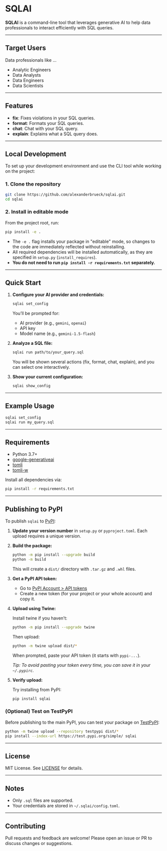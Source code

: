 # SQLAI

**SQLAI** is a command-line tool that leverages generative AI to help data professionals to interact efficiently with SQL queries.

---

## Target Users
Data professionals like ...
- Analytic Engineers
- Data Analysts
- Data Engineers
- Data Scientists

---

## Features

- **fix**: Fixes violations in your SQL queries.
- **format**: Formats your SQL queries.
- **chat**: Chat with your SQL query.
- **explain**: Explains what a SQL query does.

---

## Local Development

To set up your development environment and use the CLI tool while working on the project:

### 1. Clone the repository

```bash
git clone https://github.com/alexanderbrueck/sqlai.git
cd sqlai
```

### 2. Install in editable mode

From the project root, run:

```bash
pip install -e .
```

- The `-e .` flag installs your package in "editable" mode, so changes to the code are immediately reflected without reinstalling.
- All required dependencies will be installed automatically, as they are specified in `setup.py` (`install_requires`).  
- **You do not need to run `pip install -r requirements.txt` separately.**

---

## Quick Start

1. **Configure your AI provider and credentials:**

   ```bash
   sqlai set_config
   ```

   You’ll be prompted for:
   - AI provider (e.g., `gemini`, `openai`)
   - API key
   - Model name (e.g., `gemini-1.5-flash`)

2. **Analyze a SQL file:**

   ```bash
   sqlai run path/to/your_query.sql
   ```

   You will be shown several actions (fix, format, chat, explain), and you can select one interactively.

3. **Show your current configuration:**

   ```bash
   sqlai show_config
   ```

---

## Example Usage

```bash
sqlai set_config
sqlai run my_query.sql
```

---

## Requirements

- Python 3.7+
- [google-generativeai](https://pypi.org/project/google-generativeai/)
- [tomli](https://pypi.org/project/tomli/)
- [tomli-w](https://pypi.org/project/tomli-w/)

Install all dependencies via:

```bash
pip install -r requirements.txt
```

---

## Publishing to PyPI

To publish `sqlai` to [PyPI](https://pypi.org/):

1. **Update your version number** in `setup.py` or `pyproject.toml`. Each upload requires a unique version.
2. **Build the package:**

   ```bash
   python -m pip install --upgrade build
   python -m build
   ```

   This will create a `dist/` directory with `.tar.gz` and `.whl` files.

3. **Get a PyPI API token:**
   - Go to [PyPI Account > API tokens](https://pypi.org/manage/account/#api-tokens)
   - Create a new token (for your project or your whole account) and copy it.

4. **Upload using Twine:**

   Install twine if you haven’t:

   ```bash
   python -m pip install --upgrade twine
   ```

   Then upload:

   ```bash
   python -m twine upload dist/*
   ```

   When prompted, paste your API token (it starts with `pypi-...`).

   *Tip: To avoid pasting your token every time, you can save it in your `~/.pypirc`.*

5. **Verify upload:**

   Try installing from PyPI:

   ```bash
   pip install sqlai
   ```

### (Optional) Test on TestPyPI

Before publishing to the main PyPI, you can test your package on [TestPyPI](https://test.pypi.org/):

```bash
python -m twine upload --repository testpypi dist/*
pip install --index-url https://test.pypi.org/simple/ sqlai
```

---

## License

MIT License. See [LICENSE](LICENSE) for details.

---

## Notes

- Only `.sql` files are supported.
- Your credentials are stored in `~/.sqlai/config.toml`.

---

## Contributing

Pull requests and feedback are welcome! Please open an issue or PR to discuss changes or suggestions.